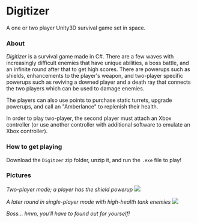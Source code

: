 # Digitizer
A one or two player Unity3D survival game set in space.

### About
_Digitizer_ is a survival game made in C#. There are a few waves with increasingly difficult enemies that have unique abilities, a boss battle, and an infinite round after that to get high scores. There are powerups such as shields, enhancements to the player's weapon, and two-player specific powerups such as reviving a downed player and a death ray that connects the two players which can be used to damage enemies.

The players can also use points to purchase static turrets, upgrade powerups, and call an "Amberlance" to replenish their health.

In order to play two-player, the second player must attach an Xbox controller (or use another controller with additional software to emulate an Xbox controller).

### How to get playing
Download the `Digitzer` zip folder, unzip it, and run the `.exe` file to play!

### Pictures
_Two-player mode; a player has the shield powerup_
<img src="https://i.imgur.com/59h2GYS.png" />

_A later round in single-player mode with high-health tank enemies_
<img src="https://i.imgur.com/wu8oBnd.png" />

_Boss... hmm, you'll have to found out for yourself!_
